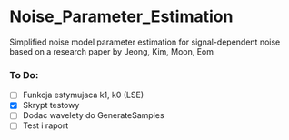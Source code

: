 # Noise_Parameter_Estimation
Simplified noise model parameter estimation for signal-dependent noise based on a research paper by Jeong, Kim, Moon, Eom

### To Do:
- [ ] Funkcja estymujaca k1, k0 (LSE)
- [x] Skrypt testowy
- [ ] Dodac wavelety do GenerateSamples
- [ ] Test i raport
